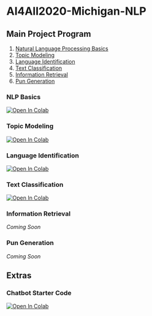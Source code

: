 # AI4All2020-Michigan-NLP

## Main Project Program
1. [Natural Language Processing Basics](#nlp-basics)
2. [Topic Modeling](#topic-modeling)
3. [Language Identification](#language-identification)
4. [Text Classification](#text-classification)
5. [Information Retrieval](#information-retrieval)
6. [Pun Generation](#pun-generation)

### NLP Basics 
[![Open In Colab](https://colab.research.google.com/assets/colab-badge.svg)](https://colab.research.google.com/github/alahnala/AI4All2020-Michigan-NLP/blob/master/1-Intro-to-NLP.ipynb)

### Topic Modeling 
[![Open In Colab](https://colab.research.google.com/assets/colab-badge.svg)](https://colab.research.google.com/github/alahnala/AI4All2020-Michigan-NLP/blob/master/2-Topic-Modeling.ipynb)

### Language Identification 
[![Open In Colab](https://colab.research.google.com/assets/colab-badge.svg)](https://colab.research.google.com/github/alahnala/AI4All2020-Michigan-NLP/blob/master/3-Language-Identification.ipynb)

### Text Classification 
[![Open In Colab](https://colab.research.google.com/assets/colab-badge.svg)](https://colab.research.google.com/github/alahnala/AI4All2020-Michigan-NLP/blob/master/4-Text-Classification.ipynb)

### Information Retrieval
*Coming Soon*

### Pun Generation
*Coming Soon*

## Extras

### Chatbot Starter Code 
[![Open In Colab](https://colab.research.google.com/assets/colab-badge.svg)](https://colab.research.google.com/github/alahnala/AI4All2020-Michigan-NLP/blob/master/Chatbot-Starter.ipynb)
